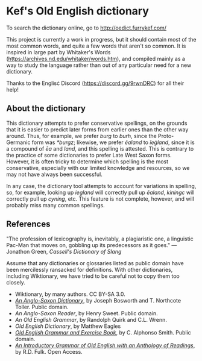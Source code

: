 # Kef's Old English dictionary

To search the dictionary online, go to http://oedict.furrykef.com/

This project is currently a work in progress, but it should contain most of the most common words, and quite a few words that aren't so common. It is inspired in large part by Whitaker's Words (https://archives.nd.edu/whitaker/words.htm), and compiled mainly as a way to study the language rather than out of any particular need for a new dictionary.

Thanks to the Englisċ Discord (https://discord.gg/9rwnDRC) for all their help!


## About the dictionary

This dictionary attempts to prefer conservative spellings, on the grounds that it is easier to predict later forms from earlier ones than the other way around. Thus, for example, we prefer _burg_ to _burh_, since the Proto-Germanic form was _*burgz_; likewise, we prefer _ēaland_ to _īeġland_, since it is a compound of _ēa_ and _land_, and this spelling is attested. This is contrary to the practice of some dictionaries to prefer Late West Saxon forms. However, it is often tricky to determine which spelling is the most conservative, especially with our limited knowledge and resources, so we may not have always been successful.

In any case, the dictionary tool attempts to account for variations in spelling, so, for example, looking up _iegland_ will correctly pull up _ēaland_, _kiningc_ will correctly pull up _cyning_, etc. This feature is not complete, however, and will probably miss many common spellings.


## References

"The profession of lexicography is, inevitably, a plagiaristic one, a linguistic Pac-Man that moves on, gobbling up its predecessors as it goes." — Jonathon Green, _Cassell's Dictionary of Slang_

Assume that any dictionaries or glossaries listed as public domain have been mercilessly ransacked for definitions. With other dictionaries, including Wiktionary, we have tried to be careful not to copy them too closely.

* Wiktionary, by many authors. CC BY-SA 3.0.
* _[An Anglo-Saxon Dictionary](https://bosworthtoller.com/)_, by Joseph Bosworth and T. Northcote Toller. Public domain.
* _An Anglo-Saxon Reader_, by Henry Sweet. Public domain.
* _An Old English Grammar_, by Randolph Quirk and C.L. Wrenn.
* _Old English Dictionary_, by Matthew Eagles
* _[Old English Grammar and Exercise Book](http://web.uvic.ca/hrd/oe/docs/oe_grammar.htm)_, by C. Alphonso Smith. Public domain.
* _[An Introductory Grammar of Old English with an Anthology of Readings](https://scholarworks.iu.edu/dspace/bitstream/handle/2022/25547/Fulk_Print4.pdf?sequence=3)_, by R.D. Fulk. Open Access.

